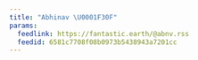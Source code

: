 ```yaml
---
title: "Abhinav \U0001F30F"
params:
  feedlink: https://fantastic.earth/@abnv.rss
  feedid: 6581c7708f08b0973b5438943a7201cc
---
```

